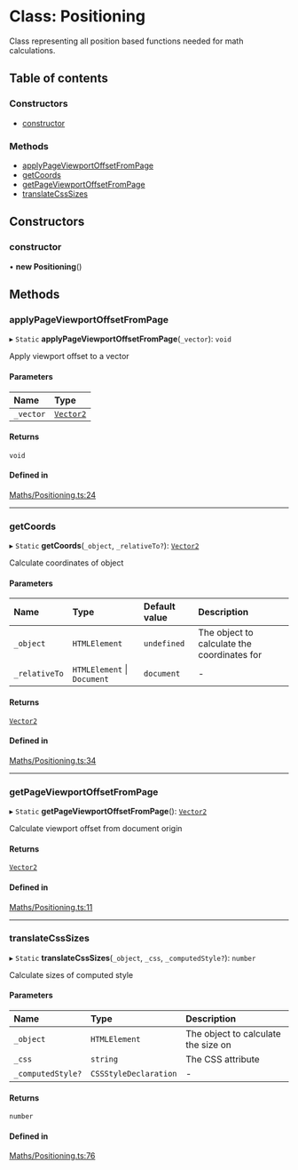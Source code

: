 # Class: Positioning

Class representing all position based functions needed for math calculations.

## Table of contents

### Constructors

- [constructor](../wiki/Positioning#constructor)

### Methods

- [applyPageViewportOffsetFromPage](../wiki/Positioning#applypageviewportoffsetfrompage)
- [getCoords](../wiki/Positioning#getcoords)
- [getPageViewportOffsetFromPage](../wiki/Positioning#getpageviewportoffsetfrompage)
- [translateCssSizes](../wiki/Positioning#translatecsssizes)

## Constructors

### constructor

• **new Positioning**()

## Methods

### applyPageViewportOffsetFromPage

▸ `Static` **applyPageViewportOffsetFromPage**(`_vector`): `void`

Apply viewport offset to a vector

#### Parameters

| Name | Type |
| :------ | :------ |
| `_vector` | [`Vector2`](../wiki/Vector2) |

#### Returns

`void`

#### Defined in

[Maths/Positioning.ts:24](https://github.com/JFenlonWork/MooD-Custom-CodeBase-Babel-Ts/blob/d57657b/Code/src/Maths/Positioning.ts#L24)

___

### getCoords

▸ `Static` **getCoords**(`_object`, `_relativeTo?`): [`Vector2`](../wiki/Vector2)

Calculate coordinates of object

#### Parameters

| Name | Type | Default value | Description |
| :------ | :------ | :------ | :------ |
| `_object` | `HTMLElement` | `undefined` | The object to calculate the coordinates for |
| `_relativeTo` | `HTMLElement` \| `Document` | `document` | - |

#### Returns

[`Vector2`](../wiki/Vector2)

#### Defined in

[Maths/Positioning.ts:34](https://github.com/JFenlonWork/MooD-Custom-CodeBase-Babel-Ts/blob/d57657b/Code/src/Maths/Positioning.ts#L34)

___

### getPageViewportOffsetFromPage

▸ `Static` **getPageViewportOffsetFromPage**(): [`Vector2`](../wiki/Vector2)

Calculate viewport offset from document origin

#### Returns

[`Vector2`](../wiki/Vector2)

#### Defined in

[Maths/Positioning.ts:11](https://github.com/JFenlonWork/MooD-Custom-CodeBase-Babel-Ts/blob/d57657b/Code/src/Maths/Positioning.ts#L11)

___

### translateCssSizes

▸ `Static` **translateCssSizes**(`_object`, `_css`, `_computedStyle?`): `number`

Calculate sizes of computed style

#### Parameters

| Name | Type | Description |
| :------ | :------ | :------ |
| `_object` | `HTMLElement` | The object to calculate the size on |
| `_css` | `string` | The CSS attribute |
| `_computedStyle?` | `CSSStyleDeclaration` | - |

#### Returns

`number`

#### Defined in

[Maths/Positioning.ts:76](https://github.com/JFenlonWork/MooD-Custom-CodeBase-Babel-Ts/blob/d57657b/Code/src/Maths/Positioning.ts#L76)
